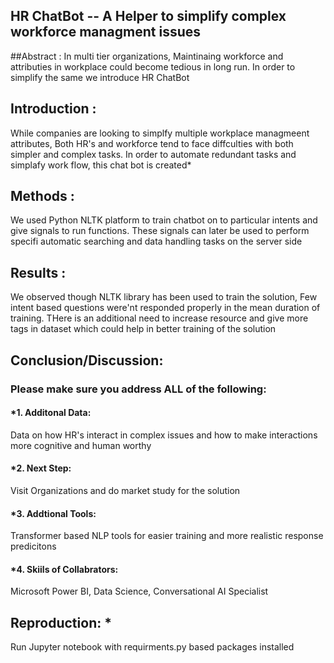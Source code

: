 


## HR ChatBot -- A Helper to simplify complex workforce managment issues

##Abstract : 
In multi tier organizations, Maintinaing workforce and attributies in workplace could become tedious in long run. In order to simplify the same we introduce HR ChatBot

## Introduction : 
While companies are looking to simplfy multiple workplace managmeent attributes, Both HR's and workforce tend to face diffculties with both simpler and complex tasks. In order to automate redundant tasks and simplafy work flow, this chat bot is created*

## Methods :
We used Python NLTK platform to train chatbot on to particular intents and give signals to run functions. These signals can later be used to perform specifi automatic searching and data handling tasks on the server side

## Results : 
We observed though NLTK library has been used to train the solution, Few intent based questions were'nt responded properly in the mean duration of training. THere is an additional need to increase resource and give more tags in dataset which could help in better training of the solution

## Conclusion/Discussion: 

### Please make sure you address ALL of the following:

#### *1. Additonal Data: 
Data on how HR's interact in complex issues and how to make interactions more cognitive and human worthy

#### *2. Next Step: 
Visit Organizations and do market study for the solution

#### *3. Addtional Tools: 
Transformer based NLP tools for easier training and more realistic response predicitons

#### *4. Skiils of Collabrators: 
Microsoft Power BI, Data Science, Conversational AI Specialist

## Reproduction: *
Run Jupyter notebook with requirments.py based packages installed




